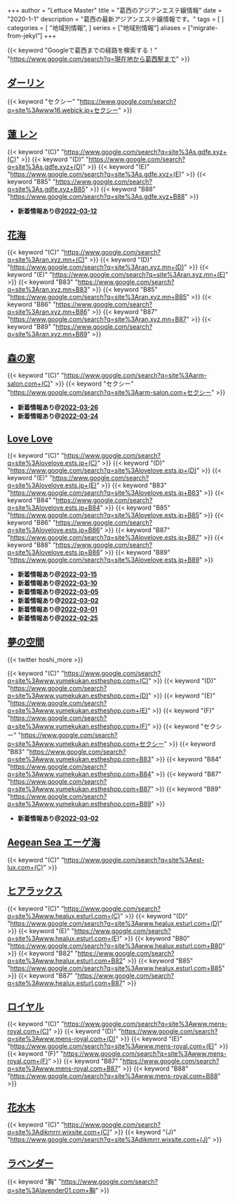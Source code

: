 +++
author = "Lettuce Master"
title = "葛西のアジアンエステ嬢情報"
date = "2020-1-1"
description = "葛西の最新アジアンエステ嬢情報です。"
tags = [
]
categories = [
    "地域別情報",
]
series = ["地域別情報"]
aliases = ["migrate-from-jekyl"]
+++

{{< keyword "Googleで葛西までの経路を検索する！" "https://www.google.com/search?q=現在地から葛西駅まで" >}}

## [ダーリン](http://www16.webjck.jp/)
{{< keyword "セクシー" "https://www.google.com/search?q=site%3Awww16.webjck.jp+セクシー" >}} 

## [蓮 レン](http://s.gdfe.xyz/)
{{< keyword "(C)" "https://www.google.com/search?q=site%3As.gdfe.xyz+(C)" >}} {{< keyword "(D)" "https://www.google.com/search?q=site%3As.gdfe.xyz+(D)" >}} {{< keyword "(E)" "https://www.google.com/search?q=site%3As.gdfe.xyz+(E)" >}} {{< keyword "B85" "https://www.google.com/search?q=site%3As.gdfe.xyz+B85" >}} {{< keyword "B88" "https://www.google.com/search?q=site%3As.gdfe.xyz+B88" >}} 

- **新着情報あり@[2022-03-12](/post/2022-03-12)**
## [花海](http://ran.xyz.mn/)
{{< keyword "(C)" "https://www.google.com/search?q=site%3Aran.xyz.mn+(C)" >}} {{< keyword "(D)" "https://www.google.com/search?q=site%3Aran.xyz.mn+(D)" >}} {{< keyword "(E)" "https://www.google.com/search?q=site%3Aran.xyz.mn+(E)" >}} {{< keyword "B83" "https://www.google.com/search?q=site%3Aran.xyz.mn+B83" >}} {{< keyword "B85" "https://www.google.com/search?q=site%3Aran.xyz.mn+B85" >}} {{< keyword "B86" "https://www.google.com/search?q=site%3Aran.xyz.mn+B86" >}} {{< keyword "B87" "https://www.google.com/search?q=site%3Aran.xyz.mn+B87" >}} {{< keyword "B89" "https://www.google.com/search?q=site%3Aran.xyz.mn+B89" >}} 

## [森の家](http://arm-salon.com/)
{{< keyword "(C)" "https://www.google.com/search?q=site%3Aarm-salon.com+(C)" >}} {{< keyword "セクシー" "https://www.google.com/search?q=site%3Aarm-salon.com+セクシー" >}} 

- **新着情報あり@[2022-03-26](/post/2022-03-26)**
- **新着情報あり@[2022-03-24](/post/2022-03-24)**
## [Love Love](https://lovelove.ests.jp/)
{{< keyword "(C)" "https://www.google.com/search?q=site%3Alovelove.ests.jp+(C)" >}} {{< keyword "(D)" "https://www.google.com/search?q=site%3Alovelove.ests.jp+(D)" >}} {{< keyword "(E)" "https://www.google.com/search?q=site%3Alovelove.ests.jp+(E)" >}} {{< keyword "B83" "https://www.google.com/search?q=site%3Alovelove.ests.jp+B83" >}} {{< keyword "B84" "https://www.google.com/search?q=site%3Alovelove.ests.jp+B84" >}} {{< keyword "B85" "https://www.google.com/search?q=site%3Alovelove.ests.jp+B85" >}} {{< keyword "B86" "https://www.google.com/search?q=site%3Alovelove.ests.jp+B86" >}} {{< keyword "B87" "https://www.google.com/search?q=site%3Alovelove.ests.jp+B87" >}} {{< keyword "B88" "https://www.google.com/search?q=site%3Alovelove.ests.jp+B88" >}} {{< keyword "B89" "https://www.google.com/search?q=site%3Alovelove.ests.jp+B89" >}} 

- **新着情報あり@[2022-03-15](/post/2022-03-15)**
- **新着情報あり@[2022-03-10](/post/2022-03-10)**
- **新着情報あり@[2022-03-05](/post/2022-03-05)**
- **新着情報あり@[2022-03-02](/post/2022-03-02)**
- **新着情報あり@[2022-03-01](/post/2022-03-01)**
- **新着情報あり@[2022-02-25](/post/2022-02-25)**
## [夢の空間](http://www.yumekukan.estheshop.com/)


{{< twitter hoshi_more >}}

{{< keyword "(C)" "https://www.google.com/search?q=site%3Awww.yumekukan.estheshop.com+(C)" >}} {{< keyword "(D)" "https://www.google.com/search?q=site%3Awww.yumekukan.estheshop.com+(D)" >}} {{< keyword "(E)" "https://www.google.com/search?q=site%3Awww.yumekukan.estheshop.com+(E)" >}} {{< keyword "(F)" "https://www.google.com/search?q=site%3Awww.yumekukan.estheshop.com+(F)" >}} {{< keyword "セクシー" "https://www.google.com/search?q=site%3Awww.yumekukan.estheshop.com+セクシー" >}} {{< keyword "B83" "https://www.google.com/search?q=site%3Awww.yumekukan.estheshop.com+B83" >}} {{< keyword "B84" "https://www.google.com/search?q=site%3Awww.yumekukan.estheshop.com+B84" >}} {{< keyword "B87" "https://www.google.com/search?q=site%3Awww.yumekukan.estheshop.com+B87" >}} {{< keyword "B89" "https://www.google.com/search?q=site%3Awww.yumekukan.estheshop.com+B89" >}} 

- **新着情報あり@[2022-03-02](/post/2022-03-02)**
## [Aegean Sea エーゲ海](http://est-lux.com/)
{{< keyword "(C)" "https://www.google.com/search?q=site%3Aest-lux.com+(C)" >}} 

## [ヒアラックス](http://www.healux.esturl.com/)
{{< keyword "(C)" "https://www.google.com/search?q=site%3Awww.healux.esturl.com+(C)" >}} {{< keyword "(D)" "https://www.google.com/search?q=site%3Awww.healux.esturl.com+(D)" >}} {{< keyword "(E)" "https://www.google.com/search?q=site%3Awww.healux.esturl.com+(E)" >}} {{< keyword "B80" "https://www.google.com/search?q=site%3Awww.healux.esturl.com+B80" >}} {{< keyword "B82" "https://www.google.com/search?q=site%3Awww.healux.esturl.com+B82" >}} {{< keyword "B85" "https://www.google.com/search?q=site%3Awww.healux.esturl.com+B85" >}} {{< keyword "B87" "https://www.google.com/search?q=site%3Awww.healux.esturl.com+B87" >}} 

## [ロイヤル](http://www.mens-royal.com/)
{{< keyword "(C)" "https://www.google.com/search?q=site%3Awww.mens-royal.com+(C)" >}} {{< keyword "(D)" "https://www.google.com/search?q=site%3Awww.mens-royal.com+(D)" >}} {{< keyword "(E)" "https://www.google.com/search?q=site%3Awww.mens-royal.com+(E)" >}} {{< keyword "(F)" "https://www.google.com/search?q=site%3Awww.mens-royal.com+(F)" >}} {{< keyword "B87" "https://www.google.com/search?q=site%3Awww.mens-royal.com+B87" >}} {{< keyword "B88" "https://www.google.com/search?q=site%3Awww.mens-royal.com+B88" >}} 

## [花水木](https://dikmrrr.wixsite.com/hanakimizu)
{{< keyword "(C)" "https://www.google.com/search?q=site%3Adikmrrr.wixsite.com+(C)" >}} {{< keyword "(J)" "https://www.google.com/search?q=site%3Adikmrrr.wixsite.com+(J)" >}} 

## [ラベンダー](http://lavender01.com/)
{{< keyword "胸" "https://www.google.com/search?q=site%3Alavender01.com+胸" >}} 

